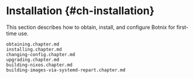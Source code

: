 # Installation {#ch-installation}

This section describes how to obtain, install, and configure Botnix for first-time use.

```{=include=} chapters
obtaining.chapter.md
installing.chapter.md
changing-config.chapter.md
upgrading.chapter.md
building-nixos.chapter.md
building-images-via-systemd-repart.chapter.md
```
